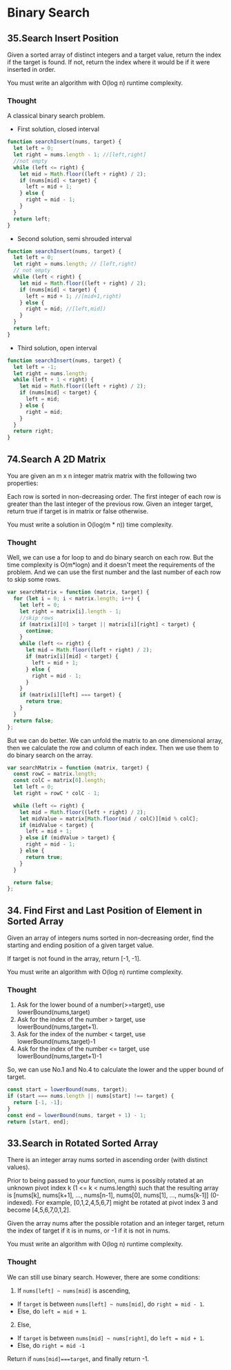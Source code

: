 # Binary Search

## 35.Search Insert Position

Given a sorted array of distinct integers and a target value, return the index if the target is found. If not, return the index where it would be if it were inserted in order.

You must write an algorithm with O(log n) runtime complexity.

### Thought

A classical binary search problem.

- First solution, closed interval

```javascript
function searchInsert(nums, target) {
  let left = 0;
  let right = nums.length - 1; //[left,right]
  //not empty
  while (left <= right) {
    let mid = Math.floor((left + right) / 2);
    if (nums[mid] < target) {
      left = mid + 1;
    } else {
      right = mid - 1;
    }
  }
  return left;
}
```

- Second solution, semi shrouded interval

```javascript
function searchInsert(nums, target) {
  let left = 0;
  let right = nums.length; // [left,right)
  // not empty
  while (left < right) {
    let mid = Math.floor((left + right) / 2);
    if (nums[mid] < target) {
      left = mid + 1; //[mid+1,right)
    } else {
      right = mid; //[left,mid])
    }
  }
  return left;
}
```

- Third solution, open interval

```javascript
function searchInsert(nums, target) {
  let left = -1;
  let right = nums.length;
  while (left + 1 < right) {
    let mid = Math.floor((left + right) / 2);
    if (nums[mid] < target) {
      left = mid;
    } else {
      right = mid;
    }
  }
  return right;
}
```

## 74.Search A 2D Matrix

You are given an m x n integer matrix matrix with the following two properties:

Each row is sorted in non-decreasing order.
The first integer of each row is greater than the last integer of the previous row.
Given an integer target, return true if target is in matrix or false otherwise.

You must write a solution in O(log(m \* n)) time complexity.

### Thought

Well, we can use a for loop to and do binary search on each row. But the time complexity is O(m\*logn) and it doesn't meet the requirements of the problem. And we can use the first number and the last number of each row to skip some rows.

```javascript
var searchMatrix = function (matrix, target) {
  for (let i = 0; i < matrix.length; i++) {
    let left = 0;
    let right = matrix[i].length - 1;
    //skip rows
    if (matrix[i][0] > target || matrix[i][right] < target) {
      continue;
    }
    while (left <= right) {
      let mid = Math.floor((left + right) / 2);
      if (matrix[i][mid] < target) {
        left = mid + 1;
      } else {
        right = mid - 1;
      }
    }
    if (matrix[i][left] === target) {
      return true;
    }
  }
  return false;
};
```

But we can do better. We can unfold the matrix to an one dimensional array, then we calculate the row and column of each index. Then we use them to do binary search on the array.

```javascript
var searchMatrix = function (matrix, target) {
  const rowC = matrix.length;
  const colC = matrix[0].length;
  let left = 0;
  let right = rowC * colC - 1;

  while (left <= right) {
    let mid = Math.floor((left + right) / 2);
    let midValue = matrix[Math.floor(mid / colC)][mid % colC];
    if (midValue < target) {
      left = mid + 1;
    } else if (midValue > target) {
      right = mid - 1;
    } else {
      return true;
    }
  }

  return false;
};
```

## 34. Find First and Last Position of Element in Sorted Array

Given an array of integers nums sorted in non-decreasing order, find the starting and ending position of a given target value.

If target is not found in the array, return [-1, -1].

You must write an algorithm with O(log n) runtime complexity.

### Thought

1. Ask for the lower bound of a number(>=target), use lowerBound(nums,target)
2. Ask for the index of the number > target, use lowerBound(nums,target+1).
3. Ask for the index of the number < target, use lowerBound(nums,target)-1
4. Ask for the index of the number <= target, use lowerBound(nums,target+1)-1

So, we can use No.1 and No.4 to calculate the lower and the upper bound of target.

```javascript
const start = lowerBound(nums, target);
if (start === nums.length || nums[start] !== target) {
  return [-1, -1];
}
const end = lowerBound(nums, target + 1) - 1;
return [start, end];
```

## 33.Search in Rotated Sorted Array

There is an integer array nums sorted in ascending order (with distinct values).

Prior to being passed to your function, nums is possibly rotated at an unknown pivot index k (1 <= k < nums.length) such that the resulting array is [nums[k], nums[k+1], ..., nums[n-1], nums[0], nums[1], ..., nums[k-1]] (0-indexed). For example, [0,1,2,4,5,6,7] might be rotated at pivot index 3 and become [4,5,6,7,0,1,2].

Given the array nums after the possible rotation and an integer target, return the index of target if it is in nums, or -1 if it is not in nums.

You must write an algorithm with O(log n) runtime complexity.

### Thought

We can still use binary search. However, there are some conditions:

1. If `nums[left] ~ nums[mid]` is ascending,

- If `target` is between `nums[left] ~ nums[mid]`, do `right = mid - 1`.
- Else, do `left = mid + 1`.

2. Else,

- If `target` is between `nums[mid] ~ nums[right]`, do `left = mid + 1`.
- Else, do `right = mid -1 `

Return if `nums[mid]===target`, and finally return -1.
